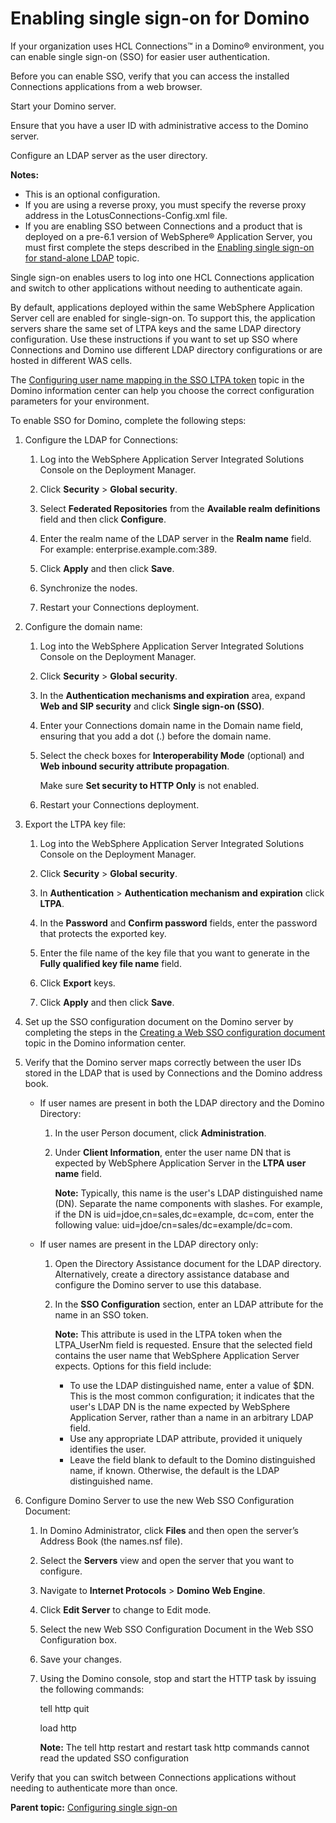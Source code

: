 # Enabling single sign-on for Domino 

If your organization uses HCL Connections™ in a Domino® environment, you can enable single sign-on \(SSO\) for easier user authentication.

Before you can enable SSO, verify that you can access the installed Connections applications from a web browser.

Start your Domino server.

Ensure that you have a user ID with administrative access to the Domino server.

Configure an LDAP server as the user directory.

**Notes:**

-   This is an optional configuration.
-   If you are using a reverse proxy, you must specify the reverse proxy address in the LotusConnections-Config.xml file.
-   If you are enabling SSO between Connections and a product that is deployed on a pre-6.1 version of WebSphere® Application Server, you must first complete the steps described in the [Enabling single sign-on for stand-alone LDAP](t_setup_standalone_ldap.md) topic.

Single sign-on enables users to log into one HCL Connections application and switch to other applications without needing to authenticate again.

By default, applications deployed within the same WebSphere Application Server cell are enabled for single-sign-on. To support this, the application servers share the same set of LTPA keys and the same LDAP directory configuration. Use these instructions if you want to set up SSO where Connections and Domino use different LDAP directory configurations or are hosted in different WAS cells.

The [Configuring user name mapping in the SSO LTPA token](https://help.hcltechsw.com/domino/12.0.0/admin/conf_configuringusernamemappinginthessoltpatoken_t.html) topic in the Domino information center can help you choose the correct configuration parameters for your environment.

To enable SSO for Domino, complete the following steps:

1.  Configure the LDAP for Connections:

    1.  Log into the WebSphere Application Server Integrated Solutions Console on the Deployment Manager.

    1.  Click **Security** \> **Global security**.

    2.  Select **Federated Repositories** from the **Available realm definitions** field and then click **Configure**.

    3.  Enter the realm name of the LDAP server in the **Realm name** field. For example: enterprise.example.com:389.

    4.  Click **Apply** and then click **Save**.

    5.  Synchronize the nodes.

    6.  Restart your Connections deployment.

2.  Configure the domain name:

    1.  Log into the WebSphere Application Server Integrated Solutions Console on the Deployment Manager.

    2.  Click **Security** \> **Global security**.

    3.  In the **Authentication mechanisms and expiration** area, expand **Web and SIP security** and click **Single sign-on \(SSO\)**.

    4.  Enter your Connections domain name in the Domain name field, ensuring that you add a dot \(.\) before the domain name.

    5.  Select the check boxes for **Interoperability Mode** \(optional\) and **Web inbound security attribute propagation**.

        Make sure **Set security to HTTP Only** is not enabled.

    6.  Restart your Connections deployment.

3.  Export the LTPA key file:

    1.  Log into the WebSphere Application Server Integrated Solutions Console on the Deployment Manager.

    2.  Click **Security** \> **Global security**.

    3.  In **Authentication** \> **Authentication mechanism and expiration** click **LTPA**.

    4.  In the **Password** and **Confirm password** fields, enter the password that protects the exported key.

    5.  Enter the file name of the key file that you want to generate in the **Fully qualified key file name** field.

    6.  Click **Export** keys.

    7.  Click **Apply** and then click **Save**.

4.  Set up the SSO configuration document on the Domino server by completing the steps in the [Creating a Web SSO configuration document](https://help.hcltechsw.com/domino/10.0.1/conf_creatingawebssoconfigurationdocument_t.html) topic in the Domino information center.

5.  Verify that the Domino server maps correctly between the user IDs stored in the LDAP that is used by Connections and the Domino address book.

    -   If user names are present in both the LDAP directory and the Domino Directory:
        1.  In the user Person document, click **Administration**.
        2.  Under **Client Information**, enter the user name DN that is expected by WebSphere Application Server in the **LTPA user name** field.

            **Note:** Typically, this name is the user's LDAP distinguished name \(DN\). Separate the name components with slashes. For example, if the DN is uid=jdoe,cn=sales,dc=example, dc=com, enter the following value: uid=jdoe/cn=sales/dc=example/dc=com.

    -   If user names are present in the LDAP directory only:
        1.  Open the Directory Assistance document for the LDAP directory. Alternatively, create a directory assistance database and configure the Domino server to use this database.
        2.  In the **SSO Configuration** section, enter an LDAP attribute for the name in an SSO token.

            **Note:** This attribute is used in the LTPA token when the LTPA\_UserNm field is requested. Ensure that the selected field contains the user name that WebSphere Application Server expects. Options for this field include:

            -   To use the LDAP distinguished name, enter a value of $DN. This is the most common configuration; it indicates that the user's LDAP DN is the name expected by WebSphere Application Server, rather than a name in an arbitrary LDAP field.
            -   Use any appropriate LDAP attribute, provided it uniquely identifies the user.
            -   Leave the field blank to default to the Domino distinguished name, if known. Otherwise, the default is the LDAP distinguished name.

6.  Configure Domino Server to use the new Web SSO Configuration Document:

    1.  In Domino Administrator, click **Files** and then open the server’s Address Book \(the names.nsf file\).

    2.  Select the **Servers** view and open the server that you want to configure.

    3.  Navigate to **Internet Protocols** \> **Domino Web Engine**.

    4.  Click **Edit Server** to change to Edit mode.

    5.  Select the new Web SSO Configuration Document in the Web SSO Configuration box.

    6.  Save your changes.

    7.  Using the Domino console, stop and start the HTTP task by issuing the following commands:

        tell http quit

        load http

        **Note:** The tell http restart and restart task http commands cannot read the updated SSO configuration


Verify that you can switch between Connections applications without needing to authenticate more than once.

**Parent topic:** [Configuring single sign-on](../secure/c_sec_config_sso.md)
